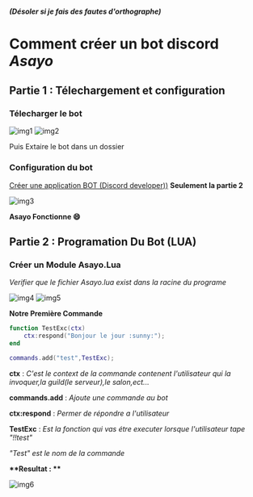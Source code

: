 ##### *(Désoler si je fais des fautes d'orthographe)*

# Comment créer un bot discord *Asayo*

## Partie 1 : Télechargement et configuration

### Télecharger le bot

![img1](https://image.noelshack.com/fichiers/2019/21/7/1558874550-2019-05-26-14-32-26.png "")
![img2](https://image.noelshack.com/fichiers/2019/21/7/1558874689-2019-05-26-14-43-22.png "Ici la 1.02 car c'est la derniere version")

Puis Extaire le bot dans un dossier

### Configuration du bot

[Créer une application BOT (Discord developer))](https://mtxserv.com/forums/threads/creation-dun-bot-discord-creer-une-application-lui-ajouter-des-permissions.53558/) **Seulement la partie 2**

![img3](https://image.noelshack.com/fichiers/2019/21/7/1558875025-2019-05-26-14-48-35.png "Configuration du bot avec le token")

__**Asayo Fonctionne :smile:**__

## Partie 2 : Programation Du Bot (LUA)

### Créer un Module Asayo.Lua

*Verifier que le fichier Asayo.lua exist dans la racine du programe*

![img4](https://image.noelshack.com/fichiers/2019/21/7/1558875661-2019-05-26-14-59-36.png "Créer le dossier Modules")
![img5](https://image.noelshack.com/fichiers/2019/21/7/1558876011-2019-05-26-15-02-49.png "Créer un fichier .lua et Ouvrir le fichier")

__**Notre Première Commande**__

```lua
function TestExc(ctx)
	ctx:respond("Bonjour le jour :sunny:");
end

commands.add("test",TestExc);
```

**ctx** : *C'est le context de la commande contenent l'utilisateur qui la invoquer,la guild(le serveur),le salon,ect...*

**commands.add** : *Ajoute une commande au bot*

**ctx:respond** : *Permer de répondre a l'utilisateur* 

**TestExc** : *Est la fonction qui vas étre executer lorsque l'utilisateur tape "!!test"*

*"Test" est le nom de la commande*


__**Resultat : **__

![img6](https://image.noelshack.com/fichiers/2019/21/7/1558876892-2019-05-26-15-20-17.png "")
